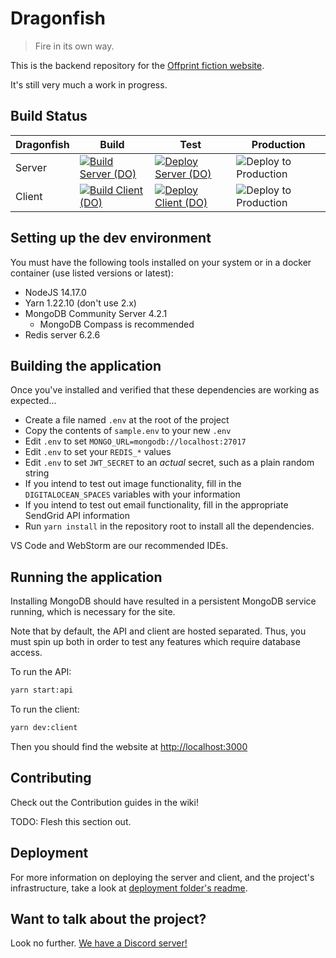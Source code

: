 # Dragonfish

> Fire in its own way.

This is the backend repository for the [Offprint fiction website](https://offprint.net/).

It's still very much a work in progress.

## Build Status

| Dragonfish | Build | Test | Production |
| ---------- | ----- | ---- | ---------- |
| Server     | [![Build Server (DO)](https://github.com/OffprintStudios/dragonfish/actions/workflows/digiocean-build-server.yml/badge.svg)](https://github.com/OffprintStudios/dragonfish/actions/workflows/digiocean-build-server.yml) | [![Deploy Server (DO)](https://github.com/OffprintStudios/dragonfish/actions/workflows/digioncean-deploy-server.yml/badge.svg)](https://github.com/OffprintStudios/dragonfish/actions/workflows/digioncean-deploy-server.yml) | ![Deploy to Production](https://github.com/OffprintStudios/dragonfish/workflows/Deploy%20to%20Production/badge.svg) |
| Client     | [![Build Client (DO)](https://github.com/OffprintStudios/dragonfish/actions/workflows/digiocean-build-client.yml/badge.svg)](https://github.com/OffprintStudios/dragonfish/actions/workflows/digiocean-build-client.yml) | [![Deploy Client (DO)](https://github.com/OffprintStudios/dragonfish/actions/workflows/digiocean-deploy-client.yml/badge.svg)](https://github.com/OffprintStudios/dragonfish/actions/workflows/digiocean-deploy-client.yml) | ![Deploy to Production](https://github.com/OffprintStudios/dragonfish/workflows/Deploy%20to%20Production/badge.svg) |

## Setting up the dev environment

You must have the following tools installed on your system or in a docker container (use listed versions or latest):

- NodeJS 14.17.0
- Yarn 1.22.10 (don't use 2.x)
- MongoDB Community Server 4.2.1
    - MongoDB Compass is recommended
- Redis server 6.2.6

## Building the application

Once you've installed and verified that these dependencies are working as expected...

- Create a file named `.env` at the root of the project
- Copy the contents of `sample.env` to your new `.env`
- Edit `.env` to set `MONGO_URL=mongodb://localhost:27017`
- Edit `.env` to set your `REDIS_*` values
- Edit `.env` to set `JWT_SECRET` to an _actual_ secret, such as a plain random string
- If you intend to test out image functionality, fill in the `DIGITALOCEAN_SPACES` variables with your information
- If you intend to test out email functionality, fill in the appropriate SendGrid API information
- Run `yarn install` in the repository root to install all the dependencies.

VS Code and WebStorm are our recommended IDEs.

## Running the application

Installing MongoDB should have resulted in a persistent MongoDB service running, which is necessary for the site.

Note that by default, the API and client are hosted separated. Thus, you must spin up both in order to test any features which require database access.

To run the API:

```bash
yarn start:api
```

To run the client:

```bash
yarn dev:client
```

Then you should find the website at <http://localhost:3000>

## Contributing

Check out the Contribution guides in the wiki!

TODO: Flesh this section out.

## Deployment

For more information on deploying the server and client, and the project's infrastructure, take a look at [deployment folder's readme](/deploy).

## Want to talk about the project?

Look no further. [We have a Discord server!](https://discord.gg/9cnSwfn)